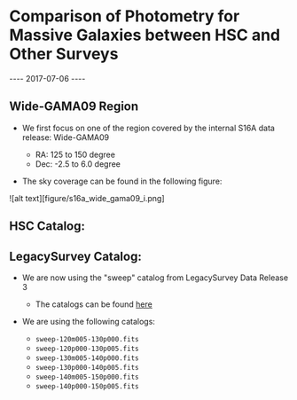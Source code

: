 # Comparison of Photometry for Massive Galaxies between HSC and Other Surveys

---- 2017-07-06 ----

## Wide-GAMA09 Region 

* We first focus on one of the region covered by the internal S16A data release: Wide-GAMA09

    - RA:  125 to 150 degree
    - Dec: -2.5 to 6.0 degree 

* The sky coverage can be found in the following figure: 

![alt text][figure/s16a_wide_gama09_i.png]


## HSC Catalog: 


## LegacySurvey Catalog: 

* We are now using the "sweep" catalog from LegacySurvey Data Release 3
    - The catalogs can be found [here](http://portal.nersc.gov/project/cosmo/data/legacysurvey/dr3/sweep/3.1/)

* We are using the following catalogs: 
    - `sweep-120m005-130p000.fits`
    - `sweep-120p000-130p005.fits`
    - `sweep-130m005-140p000.fits`
    - `sweep-130p000-140p005.fits`
    - `sweep-140m005-150p000.fits`
    - `sweep-140p000-150p005.fits`
